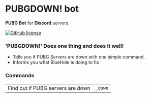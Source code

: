# PUBGDOWN! bot
**PUBG Bot** for **Discord** servers.

[![GitHub license](https://img.shields.io/github/license/Jengas/pubg-discord.svg)](https://github.com/Jengas/pubg-discord/blob/master/LICENSE)

### 'PUBGDOWN!' Does one thing and does it well!
- Tells you if PUBG Servers are down with one simple command.
- Informs you what BlueHole is doing to fix

### Commands
<table>
<tbody>
<tr>
<td>Find out if PUBG servers are down</td>
<td><code>_down</code></td>
</tbody>
</table>